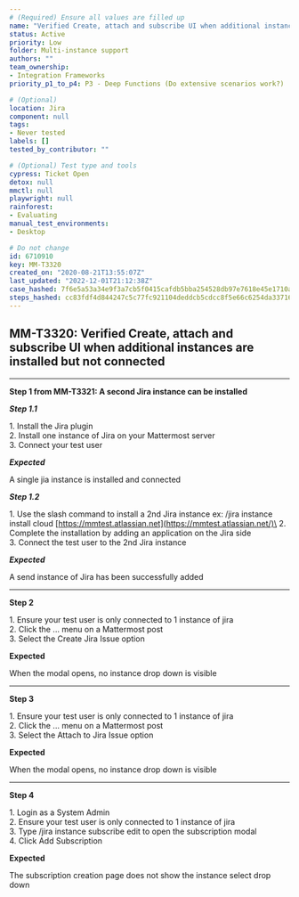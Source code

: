 ```yaml
---
# (Required) Ensure all values are filled up
name: "Verified Create, attach and subscribe UI when additional instances are installed but not connected"
status: Active
priority: Low
folder: Multi-instance support
authors: ""
team_ownership: 
- Integration Frameworks
priority_p1_to_p4: P3 - Deep Functions (Do extensive scenarios work?)

# (Optional)
location: Jira
component: null
tags: 
- Never tested
labels: []
tested_by_contributor: ""

# (Optional) Test type and tools
cypress: Ticket Open
detox: null
mmctl: null
playwright: null
rainforest: 
- Evaluating
manual_test_environments: 
- Desktop

# Do not change
id: 6710910
key: MM-T3320
created_on: "2020-08-21T13:55:07Z"
last_updated: "2022-12-01T21:12:38Z"
case_hashed: 7f6e5a53a34e9f3a7cb5f0415cafdb5bba254528db97e7618e45e1710a8f357b76560e74dff91c2e0776fd2bacef50ac
steps_hashed: cc83fdf4d844247c5c77fc921104deddcb5cdcc8f5e66c6254da33716c47d2f7da7851e49884be0478df34d16e3b6d8a
---
```


<!-- (Auto-generated) Based on frontmatter's "key" and "name" -->

## MM-T3320: Verified Create, attach and subscribe UI when additional instances are installed but not connected

---

**Step 1 from MM-T3321: A second Jira instance can be installed**

<!-- (Auto-generated) Note: Steps 1.1 to 1.2 should not be updated here. Instead, modify directly to the referenced MM-T3321 test case. -->

_**Step 1.1**_

1\. Install the Jira plugin\
2\. Install one instance of Jira on your Mattermost server\
3\. Connect your test user

_**Expected**_

A single jia instance is installed and connected

_**Step 1.2**_

1\. Use the slash command to install a 2nd Jira instance ex: /jira instance install cloud [https://mmtest.atlassian.net](https://mmtest.atlassian.net/)\
2\. Complete the installation by adding an application on the Jira side\
3\. Connect the test user to the 2nd Jira instance

_**Expected**_

A send instance of Jira has been successfully added

---

**Step 2**

1\. Ensure your test user is only connected to 1 instance of jira\
2\. Click the ... menu on a Mattermost post\
3\. Select the Create Jira Issue option

**Expected**

When the modal opens, no instance drop down is visible

---

**Step 3**

1\. Ensure your test user is only connected to 1 instance of jira\
2\. Click the ... menu on a Mattermost post\
3\. Select the Attach to Jira Issue option

**Expected**

When the modal opens, no instance drop down is visible

---

**Step 4**

1\. Login as a System Admin\
2\. Ensure your test user is only connected to 1 instance of jira\
3\. Type /jira instance subscribe edit to open the subscription modal\
4\. Click Add Subscription

**Expected**

The subscription creation page does not show the instance select drop down
